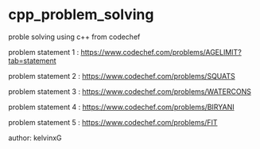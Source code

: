 # cpp_problem_solving

proble solving using c++ from codechef

problem statement 1 : https://www.codechef.com/problems/AGELIMIT?tab=statement

problem statement 2 : https://www.codechef.com/problems/SQUATS

problem statement 3 : https://www.codechef.com/problems/WATERCONS

problem statement 4 : https://www.codechef.com/problems/BIRYANI

problem statement 5 : https://www.codechef.com/problems/FIT

author: kelvinxG
